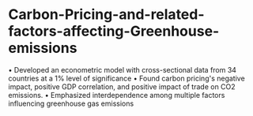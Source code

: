# Carbon-Pricing-and-related-factors-affecting-Greenhouse-emissions
•	Developed an econometric model with cross-sectional data from 34 countries at a 1% level of significance
•	Found carbon pricing's negative impact, positive GDP correlation, and positive impact of trade on CO2 emissions. 
•	Emphasized interdependence among multiple factors influencing greenhouse gas emissions
